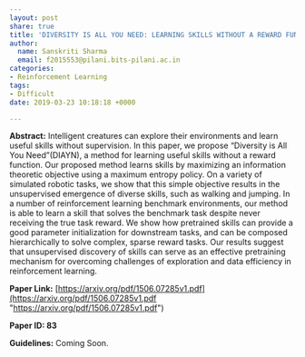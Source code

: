 ```yaml
---
layout: post
share: true
title: 'DIVERSITY IS ALL YOU NEED: LEARNING SKILLS WITHOUT A REWARD FUNCTION'
author:
  name: Sanskriti Sharma
  email: f2015553@pilani.bits-pilani.ac.in
categories:
- Reinforcement Learning
tags:
- Difficult
date: 2019-03-23 10:18:18 +0000

---
```

**Abstract:** Intelligent creatures can explore their environments and learn useful skills without supervision. In this paper, we propose “Diversity is All You Need”(DIAYN), a method for learning useful skills without a reward function. Our proposed method learns skills by maximizing an information theoretic objective using a maximum entropy policy. On a variety of simulated robotic tasks, we show that this simple objective results in the unsupervised emergence of diverse skills, such as walking and jumping. In a number of reinforcement learning benchmark environments, our method is able to learn a skill that solves the benchmark task despite never receiving the true task reward. We show how pretrained skills can provide a good parameter initialization for downstream tasks, and can be composed hierarchically to solve complex, sparse reward tasks. Our results suggest that unsupervised discovery of skills can serve as an effective pretraining mechanism for overcoming challenges of exploration and data efficiency in reinforcement learning.

**Paper Link:** [https://arxiv.org/pdf/1506.07285v1.pdf](https://arxiv.org/pdf/1506.07285v1.pdf "https://arxiv.org/pdf/1506.07285v1.pdf")

**Paper ID: 83**

**Guidelines:** Coming Soon.